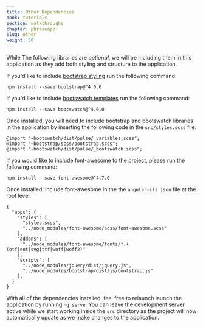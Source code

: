 ```yaml
---
title: Other Dependencies 
book: tutorials
section: walkthroughs
chapter: phraseapp
slug: other
weight: 50
---
```

While The following libraries are *optional*, we will be including them in this application as they add both
styling and structure to the application.

If you'd like to include [bootstrap styling](https://getbootstrap.com/docs/4.0/getting-started/introduction/) run the following command:

```
npm install --save bootstrap@^4.0.0
```

If you'd like to include [bootswatch templates](https://bootswatch.com/) run the following command: 

```
npm install --save bootswatch@^4.0.0
```

Once installed, you will need to include bootstrap and bootswatch libraries in the application by inserting the following
code in the `src/styles.scss` file:

```
@import "~bootswatch/dist/pulse/_variables.scss";
@import "~bootstrap/scss/bootstrap.scss";
@import "~bootswatch/dist/pulse/_bootswatch.scss";
```

If you would like to include [font-awesome](https://fontawesome.com/) to the project, please run the following command: 

```
npm install --save font-awesome@^4.7.0
```

Once installed, include font-awesome in the the ```angular-cli.json``` file at the root level.
 
```
{
  "apps": {
    "styles": [
      "styles.scss",
      "../node_modules/font-awesome/scss/font-awesome.scss"
    ],
    "addons": [
      "../node_modules/font-awesome/fonts/*.+(otf|eot|svg|ttf|woff|woff2)"
    ],
    "scripts": [
      "../node_modules/jquery/dist/jquery.js",
      "../node_modules/bootstrap/dist/js/bootstrap.js"
    ],
  }
}
```

With all of the dependencies installed, feel free to relaunch launch the application by running `ng serve`. 
You can leave the development server active while we start working inside the `src` directory as the project
will now automatically update as we make changes to the application.


